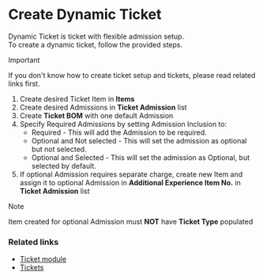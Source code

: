 # Create Dynamic Ticket

Dynamic Ticket is ticket with flexible admission setup.  
To create a dynamic ticket, follow the provided steps.

> [!IMPORTANT]
If you don't know how to create ticket setup and tickets, please read related links first.

1. Create desired Ticket Item in **Items**
2. Create desired Admissions in **Ticket Admission** list
3. Create **Ticket BOM** with one default Admission
4. Specify Required Admissions by setting Admission Inclusion to:
   - Required - This will add the Admission to be required.
   - Optional and Not selected - This will set the admission as optional but not selected.
   - Optional and Selected - This will set the admission as Optional, but selected by default.
5. If optional Admission requires separate charge, create new Item and assign it to optional Admission in **Additional Experience Item No.** in **Ticket Admission** list
> [!NOTE]
Item created for optional Admission must **NOT** have **Ticket Type** populated


### Related links
- [Ticket module](../intro.md)
- [Tickets](../explanation/ticket.md)